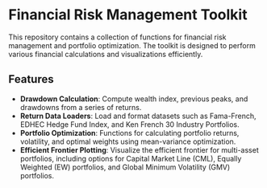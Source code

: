 # Financial Risk Management Toolkit

This repository contains a collection of functions for financial risk management and portfolio optimization. The toolkit is designed to perform various financial calculations and visualizations efficiently.

## Features

- **Drawdown Calculation**: Compute wealth index, previous peaks, and drawdowns from a series of returns.
- **Return Data Loaders**: Load and format datasets such as Fama-French, EDHEC Hedge Fund Index, and Ken French 30 Industry Portfolios.
- **Portfolio Optimization**: Functions for calculating portfolio returns, volatility, and optimal weights using mean-variance optimization.
- **Efficient Frontier Plotting**: Visualize the efficient frontier for multi-asset portfolios, including options for Capital Market Line (CML), Equally Weighted (EW) portfolios, and Global Minimum Volatility (GMV) portfolios.


